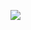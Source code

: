 <a href="mailto:Celcious0@gmail.com" target="_blank"><img src="https://img.shields.io/badge/Gmail-EA4335?style=뱃지모양&logo=Gmail&logoColor=white"/></a>
